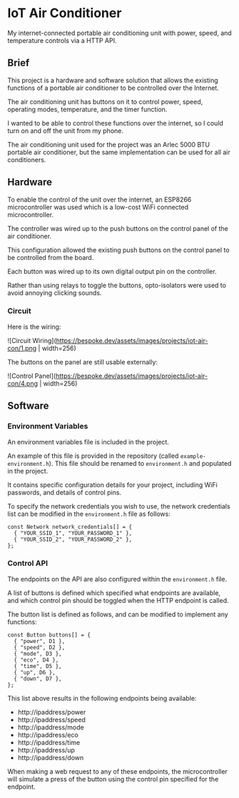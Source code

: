 # IoT Air Conditioner
My internet-connected portable air conditioning unit with power, speed, and temperature controls via a HTTP API.

## Brief
This project is a hardware and software solution that allows the existing functions of a portable air conditioner to be controlled over the Internet.

The air conditioning unit has buttons on it to control power, speed, operating modes, temperature, and the timer function.

I wanted to be able to control these functions over the internet, so I could turn on and off the unit from my phone.

The air conditioning unit used for the project was an Arlec 5000 BTU portable air conditioner, but the same implementation can be used for all air conditioners.

## Hardware
To enable the control of the unit over the internet, an ESP8266 microcontroller was used which is a low-cost WiFi connected microcontroller.

The controller was wired up to the push buttons on the control panel of the air conditioner.

This configuration allowed the existing push buttons on the control panel to be controlled from the board.

Each button was wired up to its own digital output pin on the controller.

Rather than using relays to toggle the buttons, opto-isolators were used to avoid annoying clicking sounds.

### Circuit
Here is the wiring:

![Circuit Wiring](https://bespoke.dev/assets/images/projects/iot-air-con/1.png | width=256)

The buttons on the panel are still usable externally:

![Control Panel](https://bespoke.dev/assets/images/projects/iot-air-con/4.png | width=256)

## Software
### Environment Variables
An environment variables file is included in the project.

An example of this file is provided in the repository (called `example-environment.h`).
This file should be renamed to `environment.h` and populated in the project.

It contains specific configuration details for your project, including WiFi passwords, and details of control pins.

To specify the network credentials you wish to use, the network credentials list can be modified in the `environment.h` file as follows:

```
const Network network_credentials[] = {
  { "YOUR_SSID_1", "YOUR_PASSWORD_1" },
  { "YOUR_SSID_2", "YOUR_PASSWORD_2" },
};
```

### Control API
The endpoints on the API are also configured within the `environment.h` file.

A list of buttons is defined which specified what endpoints are available, and which control pin should be toggled when the HTTP endpoint is called.

The button list is defined as follows, and can be modified to implement any functions:
```
const Button buttons[] = {
  { "power", D1 },
  { "speed", D2 },
  { "mode", D3 },
  { "eco", D4 },
  { "time", D5 },
  { "up", D6 },
  { "down", D7 },
};
```

This list above results in the following endpoints being available:
* http://ipaddress/power
* http://ipaddress/speed
* http://ipaddress/mode
* http://ipaddress/eco
* http://ipaddress/time
* http://ipaddress/up
* http://ipaddress/down

When making a web request to any of these endpoints, the microcontroller will simulate a press of the button using the control pin specified for the endpoint.

